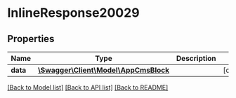 # InlineResponse20029

## Properties
Name | Type | Description | Notes
------------ | ------------- | ------------- | -------------
**data** | [**\Swagger\Client\Model\AppCmsBlock**](AppCmsBlock.md) |  | [optional] 

[[Back to Model list]](../../README.md#documentation-for-models) [[Back to API list]](../../README.md#documentation-for-api-endpoints) [[Back to README]](../../README.md)

